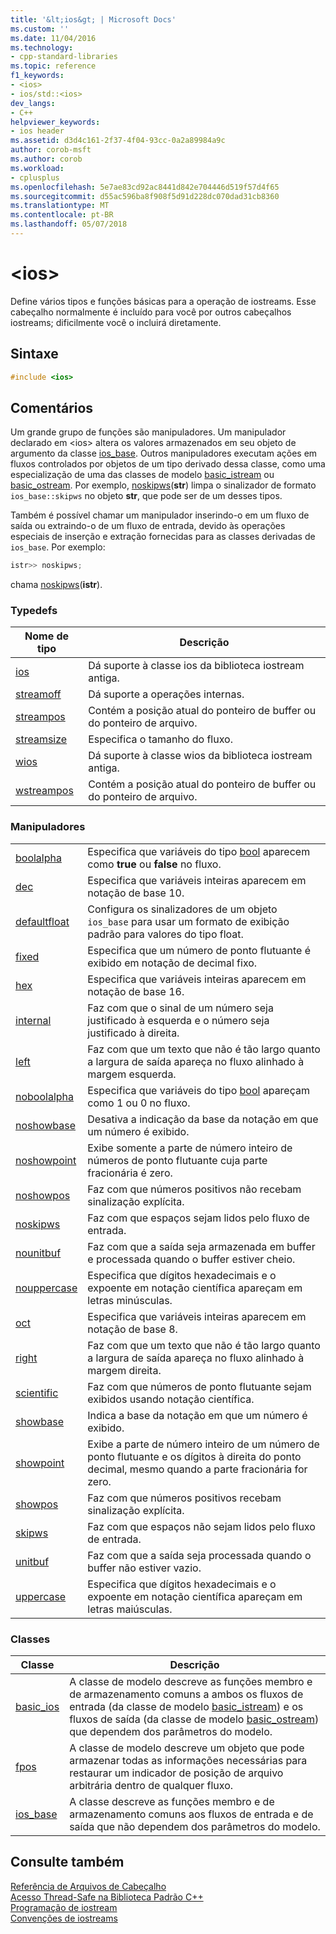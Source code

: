 ```yaml
---
title: '&lt;ios&gt; | Microsoft Docs'
ms.custom: ''
ms.date: 11/04/2016
ms.technology:
- cpp-standard-libraries
ms.topic: reference
f1_keywords:
- <ios>
- ios/std::<ios>
dev_langs:
- C++
helpviewer_keywords:
- ios header
ms.assetid: d3d4c161-2f37-4f04-93cc-0a2a89984a9c
author: corob-msft
ms.author: corob
ms.workload:
- cplusplus
ms.openlocfilehash: 5e7ae83cd92ac8441d842e704446d519f57d4f65
ms.sourcegitcommit: d55ac596ba8f908f5d91d228dc070dad31cb8360
ms.translationtype: MT
ms.contentlocale: pt-BR
ms.lasthandoff: 05/07/2018
---
```

# <a name="ltiosgt"></a>&lt;ios&gt;

Define vários tipos e funções básicas para a operação de iostreams. Esse cabeçalho normalmente é incluído para você por outros cabeçalhos iostreams; dificilmente você o incluirá diretamente.

## <a name="syntax"></a>Sintaxe

```cpp
#include <ios>

```

## <a name="remarks"></a>Comentários

Um grande grupo de funções são manipuladores. Um manipulador declarado em \<ios> altera os valores armazenados em seu objeto de argumento da classe [ios_base](../standard-library/ios-base-class.md). Outros manipuladores executam ações em fluxos controlados por objetos de um tipo derivado dessa classe, como uma especialização de uma das classes de modelo [basic_istream](../standard-library/basic-istream-class.md) ou [basic_ostream](../standard-library/basic-ostream-class.md). Por exemplo, [noskipws](../standard-library/ios-functions.md#noskipws)(**str**) limpa o sinalizador de formato `ios_base::skipws` no objeto **str**, que pode ser de um desses tipos.

Também é possível chamar um manipulador inserindo-o em um fluxo de saída ou extraindo-o de um fluxo de entrada, devido às operações especiais de inserção e extração fornecidas para as classes derivadas de `ios_base`. Por exemplo:

```cpp
istr>> noskipws;
```

chama [noskipws](../standard-library/ios-functions.md#noskipws)(**istr**).

### <a name="typedefs"></a>Typedefs

|Nome de tipo|Descrição|
|-|-|
|[ios](../standard-library/ios-typedefs.md#ios)|Dá suporte à classe ios da biblioteca iostream antiga.|
|[streamoff](../standard-library/ios-typedefs.md#streamoff)|Dá suporte a operações internas.|
|[streampos](../standard-library/ios-typedefs.md#streampos)|Contém a posição atual do ponteiro de buffer ou do ponteiro de arquivo.|
|[streamsize](../standard-library/ios-typedefs.md#streamsize)|Especifica o tamanho do fluxo.|
|[wios](../standard-library/ios-typedefs.md#wios)|Dá suporte à classe wios da biblioteca iostream antiga.|
|[wstreampos](../standard-library/ios-typedefs.md#wstreampos)|Contém a posição atual do ponteiro de buffer ou do ponteiro de arquivo.|

### <a name="manipulators"></a>Manipuladores

|||
|-|-|
|[boolalpha](../standard-library/ios-functions.md#boolalpha)|Especifica que variáveis do tipo [bool](../cpp/bool-cpp.md) aparecem como **true** ou **false** no fluxo.|
|[dec](../standard-library/ios-functions.md#dec)|Especifica que variáveis inteiras aparecem em notação de base 10.|
|[defaultfloat](../standard-library/ios-functions.md#ios_defaultfloat)|Configura os sinalizadores de um objeto `ios_base` para usar um formato de exibição padrão para valores do tipo float.|
|[fixed](../standard-library/ios-functions.md#fixed)|Especifica que um número de ponto flutuante é exibido em notação de decimal fixo.|
|[hex](../standard-library/ios-functions.md#hex)|Especifica que variáveis inteiras aparecem em notação de base 16.|
|[internal](../standard-library/ios-functions.md#internal)|Faz com que o sinal de um número seja justificado à esquerda e o número seja justificado à direita.|
|[left](../standard-library/ios-functions.md#left)|Faz com que um texto que não é tão largo quanto a largura de saída apareça no fluxo alinhado à margem esquerda.|
|[noboolalpha](../standard-library/ios-functions.md#noboolalpha)|Especifica que variáveis do tipo [bool](../cpp/bool-cpp.md) apareçam como 1 ou 0 no fluxo.|
|[noshowbase](../standard-library/ios-functions.md#noshowbase)|Desativa a indicação da base da notação em que um número é exibido.|
|[noshowpoint](../standard-library/ios-functions.md#noshowpoint)|Exibe somente a parte de número inteiro de números de ponto flutuante cuja parte fracionária é zero.|
|[noshowpos](../standard-library/ios-functions.md#noshowpos)|Faz com que números positivos não recebam sinalização explícita.|
|[noskipws](../standard-library/ios-functions.md#noskipws)|Faz com que espaços sejam lidos pelo fluxo de entrada.|
|[nounitbuf](../standard-library/ios-functions.md#nounitbuf)|Faz com que a saída seja armazenada em buffer e processada quando o buffer estiver cheio.|
|[nouppercase](../standard-library/ios-functions.md#nouppercase)|Especifica que dígitos hexadecimais e o expoente em notação científica apareçam em letras minúsculas.|
|[oct](../standard-library/ios-functions.md#oct)|Especifica que variáveis inteiras aparecem em notação de base 8.|
|[right](../standard-library/ios-functions.md#right)|Faz com que um texto que não é tão largo quanto a largura de saída apareça no fluxo alinhado à margem direita.|
|[scientific](../standard-library/ios-functions.md#scientific)|Faz com que números de ponto flutuante sejam exibidos usando notação científica.|
|[showbase](../standard-library/ios-functions.md#showbase)|Indica a base da notação em que um número é exibido.|
|[showpoint](../standard-library/ios-functions.md#showpoint)|Exibe a parte de número inteiro de um número de ponto flutuante e os dígitos à direita do ponto decimal, mesmo quando a parte fracionária for zero.|
|[showpos](../standard-library/ios-functions.md#showpos)|Faz com que números positivos recebam sinalização explícita.|
|[skipws](../standard-library/ios-functions.md#skipws)|Faz com que espaços não sejam lidos pelo fluxo de entrada.|
|[unitbuf](../standard-library/ios-functions.md#unitbuf)|Faz com que a saída seja processada quando o buffer não estiver vazio.|
|[uppercase](../standard-library/ios-functions.md#uppercase)|Especifica que dígitos hexadecimais e o expoente em notação científica apareçam em letras maiúsculas.|

### <a name="classes"></a>Classes

|Classe|Descrição|
|-|-|
|[basic_ios](../standard-library/basic-ios-class.md)|A classe de modelo descreve as funções membro e de armazenamento comuns a ambos os fluxos de entrada (da classe de modelo [basic_istream](../standard-library/basic-istream-class.md)) e os fluxos de saída (da classe de modelo [basic_ostream](../standard-library/basic-ostream-class.md)) que dependem dos parâmetros do modelo.|
|[fpos](../standard-library/fpos-class.md)|A classe de modelo descreve um objeto que pode armazenar todas as informações necessárias para restaurar um indicador de posição de arquivo arbitrária dentro de qualquer fluxo.|
|[ios_base](../standard-library/ios-base-class.md)|A classe descreve as funções membro e de armazenamento comuns aos fluxos de entrada e de saída que não dependem dos parâmetros do modelo.|

## <a name="see-also"></a>Consulte também

[Referência de Arquivos de Cabeçalho](../standard-library/cpp-standard-library-header-files.md)<br/>
[Acesso Thread-Safe na Biblioteca Padrão C++](../standard-library/thread-safety-in-the-cpp-standard-library.md)<br/>
[Programação de iostream](../standard-library/iostream-programming.md)<br/>
[Convenções de iostreams](../standard-library/iostreams-conventions.md)<br/>
